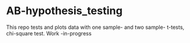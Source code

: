 # AB-hypothesis_testing

This repo tests  and plots data with one sample- and two sample- t-tests, chi-square test. Work -in-progress
